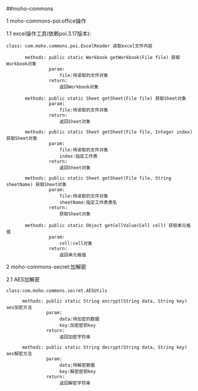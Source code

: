 ##moho-commons

1 moho-commons-poi:office操作

1.1 excel操作工具(依赖poi.3.17版本):

    class: com.moho.commons.poi.ExcelReader 读取excel文件内容

           methods: public static Workbook getWorkbook(File file) 获取Workbook对象
                    param:
                        file:待读取的文件对象
                    return:
                        返回Workbook对象

           methods: public static Sheet getSheet(File file) 获取Sheet对象
                    param:
                        file:待读取的文件对象
                    return:
                        返回Sheet对象

           methods: public static Sheet getSheet(File file, Integer index) 获取Sheet对象
                    param:
                        file:待读取的文件对象
                        index:指定工作表
                    return:
                        返回Sheet对象

           methods: public static Sheet getSheet(File file, String sheetName) 获取Sheet对象
                    param:
                        file:待读取的文件对象
                        sheetName:指定工作表表名
                    return:
                        获取Sheet对象

           methods: public static Object getCellValue(Cell cell) 获取单元格值
                    param:
                        cell:cell对象
                    return:
                        返回单元格值

2 moho-commons-secret:加解密

2.1 AES加解密

    class:com.moho.commons.secret.AESUtils

          methods: public static String encrypt(String data, String key) aes加密方法
                   param:
                        data:待加密的数据
                        key:加密密钥key
                   return:
                        返回加密字符串

          methods: public static String decrypt(String data, String key) aes解密方法
                   param:
                        data:待解密数据
                        key:解密密钥key
                   return:
                        返回解密字符串